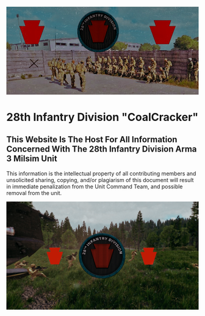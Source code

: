 ![FirstSplashImage](https://github.com/Baconbits111/28thDocs/blob/main/images/image1.png?raw=true)
# 28th Infantry Division "CoalCracker"
## This Website Is The Host For All Information Concerned With The 28th Infantry Division Arma 3 Milsim Unit
This information is the intellectual property of all contributing members and unsolicited sharing, copying, and/or plagiarism of this document will result in immediate penalization from the Unit Command Team, and possible removal from the unit.

![SecondSplashImage](https://github.com/Baconbits111/28thDocs/blob/main/images/image2.png?raw=true)

